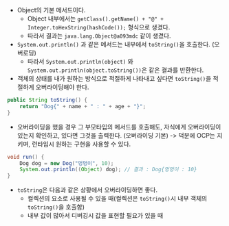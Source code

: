 - Object의 기본 메서드이다.
	- Object 내부에서는 `getClass().getName() + "@" + Integer.toHexString(hashCode());` 형식으로 생겼다.
	- 따라서 결과는 `java.lang.Object@a093mdc` 같이 생겼다.
- `System.out.println()` 과 같은 메서드는 내부에서 `toString()`을 호출한다. (오버로딩)
	- 따라서 `System.out.println(object)` 와 `System.out.println(object.toString())`은 같은 결과를 반환한다.
- 객체의 상태를 내가 원하는 방식으로 적절하게 나타내고 싶다면 `toString()`을 적절하게 오버라이딩해야 한다.
```java
public String toString() {
	return "Dog{" + name + " : " + age + "}";
}
```
- 오버라이딩을 했을 경우 그 부모타입의 메서드를 호출해도, 자식에게 오버라이딩이 있는지 확인하고, 있다면 그것을 출력한다. (오버라이딩 기본) -> 덕분에 OCP는 지키며, 런타임시 원하는 구현을 사용할 수 있다.
```java
void run() {
	Dog dog = new Dog("멍멍이", 10);
	System.out.println((Object) dog); // 결과 : Dog{멍멍이 : 10}
}
```
- `toString`은 다음과 같은 상황에서 오버라이딩하면 좋다.
	- 컬렉션의 요소로 사용될 수 있을 때(컬렉션은 `toString()`시 내부 객체의 `toString()`을 호출함)
	- 내부 값이 많아서 디버깅시 값을 표현할 필요가 있을 때